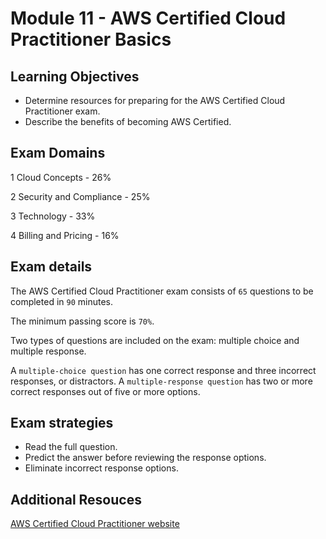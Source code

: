 # Module 11 - AWS Certified Cloud Practitioner Basics

## Learning Objectives

- Determine resources for preparing for the AWS Certified Cloud Practitioner exam.
- Describe the benefits of becoming AWS Certified.

## Exam Domains


1 Cloud Concepts - 26%

2 Security and Compliance - 25%

3 Technology - 33%

4 Billing and Pricing - 16%


## Exam details

The AWS Certified Cloud Practitioner exam consists of `65` questions to be completed in `90` minutes. 

The minimum passing score is `70%`.

Two types of questions are included on the exam: multiple choice and multiple response.

A `multiple-choice question` has one correct response and three incorrect responses, or distractors.
A `multiple-response question` has two or more correct responses out of five or more options.

## Exam strategies

- Read the full question.
- Predict the answer before reviewing the response options.
- Eliminate incorrect response options.


## Additional Resouces

[AWS Certified Cloud Practitioner website](https://aws.amazon.com/certification/certified-cloud-practitioner/)

